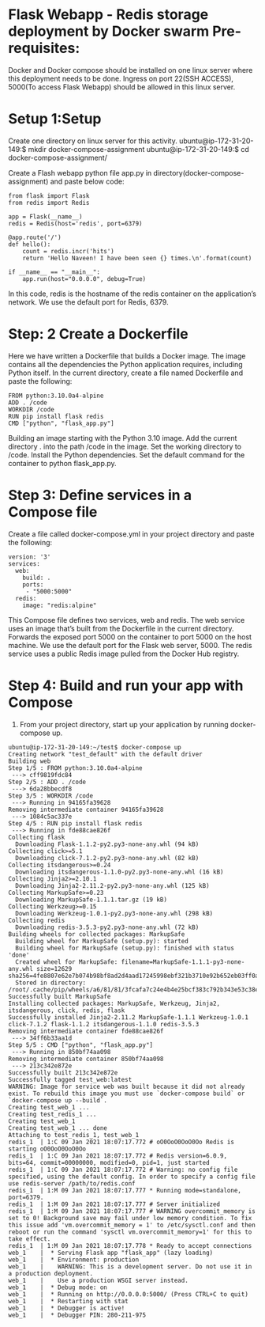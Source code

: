 Flask Webapp - Redis storage deployment by Docker swarm
Pre-requisites:
=================

Docker and Docker compose should be installed on one linux server where this deployment needs to be done.
Ingress on port 22(SSH ACCESS), 5000(To access Flask Webapp) should be allowed in this linux server.

Setup 1:Setup
=================

Create one directory on linux server for this activity. 
ubuntu@ip-172-31-20-149:$ mkdir docker-compose-assignment 
ubuntu@ip-172-31-20-149:$ cd docker-compose-assignment/

Create a Flash webapp python file app.py in directory(docker-compose-assignment) and paste below code: 
```
from flask import Flask
from redis import Redis

app = Flask(__name__)
redis = Redis(host='redis', port=6379)

@app.route('/')
def hello():
    count = redis.incr('hits')
    return 'Hello Naveen! I have been seen {} times.\n'.format(count)

if __name__ == "__main__":
    app.run(host="0.0.0.0", debug=True)
```
In this code, redis is the hostname of the redis container on the application’s network. We use the default port for Redis, 6379.

Step: 2 Create a Dockerfile
===========================
Here we have written a Dockerfile that builds a Docker image. The image contains all the dependencies the Python application requires, including Python itself. 
In the current directory, create a file named Dockerfile and paste the following:
```
FROM python:3.10.0a4-alpine
ADD . /code
WORKDIR /code
RUN pip install flask redis
CMD ["python", "flask_app.py"]
```
Building an image starting with the Python 3.10 image. Add the current directory . into the path /code in the image. Set the working directory to /code. 
Install the Python dependencies. Set the default command for the container to python flask_app.py.

Step 3: Define services in a Compose file
=========================================
Create a file called docker-compose.yml in your project directory and paste the following:
```
version: '3'
services:
  web:
    build: .
    ports:
     - "5000:5000"
  redis:
    image: "redis:alpine"
```

This Compose file defines two services, web and redis. 
The web service uses an image that’s built from the Dockerfile in the current directory.
Forwards the exposed port 5000 on the container to port 5000 on the host machine. 
We use the default port for the Flask web server, 5000.
The redis service uses a public Redis image pulled from the Docker Hub registry.

Step 4: Build and run your app with Compose
===========================================

1. From your project directory, start up your application by running docker-compose up.

```
ubuntu@ip-172-31-20-149:~/test$ docker-compose up
Creating network "test_default" with the default driver
Building web
Step 1/5 : FROM python:3.10.0a4-alpine
 ---> cff9819fdc84
Step 2/5 : ADD . /code
 ---> 6da28bbecdf8
Step 3/5 : WORKDIR /code
 ---> Running in 94165fa39628
Removing intermediate container 94165fa39628
 ---> 1084c5ac337e
Step 4/5 : RUN pip install flask redis
 ---> Running in fde88cae826f
Collecting flask
  Downloading Flask-1.1.2-py2.py3-none-any.whl (94 kB)
Collecting click>=5.1
  Downloading click-7.1.2-py2.py3-none-any.whl (82 kB)
Collecting itsdangerous>=0.24
  Downloading itsdangerous-1.1.0-py2.py3-none-any.whl (16 kB)
Collecting Jinja2>=2.10.1
  Downloading Jinja2-2.11.2-py2.py3-none-any.whl (125 kB)
Collecting MarkupSafe>=0.23
  Downloading MarkupSafe-1.1.1.tar.gz (19 kB)
Collecting Werkzeug>=0.15
  Downloading Werkzeug-1.0.1-py2.py3-none-any.whl (298 kB)
Collecting redis
  Downloading redis-3.5.3-py2.py3-none-any.whl (72 kB)
Building wheels for collected packages: MarkupSafe
  Building wheel for MarkupSafe (setup.py): started
  Building wheel for MarkupSafe (setup.py): finished with status 'done'
  Created wheel for MarkupSafe: filename=MarkupSafe-1.1.1-py3-none-any.whl size=12629 sha256=4fe8807e62e7b074b98bf8ad2d4aad17245998ebf321b3710e92b652eb03ff0a
  Stored in directory: /root/.cache/pip/wheels/a6/81/81/3fcafa7c24e4b4e25bcf383c792b343e53c38e6196f44bc3e3
Successfully built MarkupSafe
Installing collected packages: MarkupSafe, Werkzeug, Jinja2, itsdangerous, click, redis, flask
Successfully installed Jinja2-2.11.2 MarkupSafe-1.1.1 Werkzeug-1.0.1 click-7.1.2 flask-1.1.2 itsdangerous-1.1.0 redis-3.5.3
Removing intermediate container fde88cae826f
 ---> 34ff6b33aa1d
Step 5/5 : CMD ["python", "flask_app.py"]
 ---> Running in 850bf74aa098
Removing intermediate container 850bf74aa098
 ---> 213c342e872e
Successfully built 213c342e872e
Successfully tagged test_web:latest
WARNING: Image for service web was built because it did not already exist. To rebuild this image you must use `docker-compose build` or `docker-compose up --build`.
Creating test_web_1 ...
Creating test_redis_1 ...
Creating test_web_1
Creating test_web_1 ... done
Attaching to test_redis_1, test_web_1
redis_1  | 1:C 09 Jan 2021 18:07:17.772 # oO0OoO0OoO0Oo Redis is starting oO0OoO0OoO0Oo
redis_1  | 1:C 09 Jan 2021 18:07:17.772 # Redis version=6.0.9, bits=64, commit=00000000, modified=0, pid=1, just started
redis_1  | 1:C 09 Jan 2021 18:07:17.772 # Warning: no config file specified, using the default config. In order to specify a config file use redis-server /path/to/redis.conf
redis_1  | 1:M 09 Jan 2021 18:07:17.777 * Running mode=standalone, port=6379.
redis_1  | 1:M 09 Jan 2021 18:07:17.777 # Server initialized
redis_1  | 1:M 09 Jan 2021 18:07:17.777 # WARNING overcommit_memory is set to 0! Background save may fail under low memory condition. To fix this issue add 'vm.overcommit_memory = 1' to /etc/sysctl.conf and then reboot or run the command 'sysctl vm.overcommit_memory=1' for this to take effect.
redis_1  | 1:M 09 Jan 2021 18:07:17.778 * Ready to accept connections
web_1    |  * Serving Flask app "flask_app" (lazy loading)
web_1    |  * Environment: production
web_1    |    WARNING: This is a development server. Do not use it in a production deployment.
web_1    |    Use a production WSGI server instead.
web_1    |  * Debug mode: on
web_1    |  * Running on http://0.0.0.0:5000/ (Press CTRL+C to quit)
web_1    |  * Restarting with stat
web_1    |  * Debugger is active!
web_1    |  * Debugger PIN: 280-211-975

```
